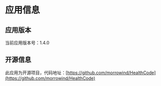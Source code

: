 # 应用信息

## 应用版本

当前应用版本号：1.4.0

## 开源信息

此应用为开源项目，代码地址：[https://github.com/morrowind/HealthCode](https://github.com/morrowind/HealthCode)
